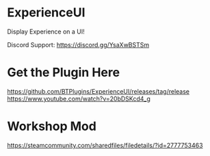 # ExperienceUI

Display Experience on a UI!

Discord Support: https://discord.gg/YsaXwBSTSm

# Get the Plugin Here
https://github.com/BTPlugins/ExperienceUI/releases/tag/release
<br/>https://www.youtube.com/watch?v=20bDSKcd4_g

# Workshop Mod
https://steamcommunity.com/sharedfiles/filedetails/?id=2777753463

